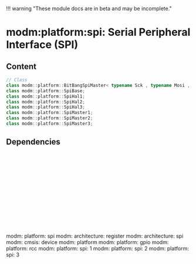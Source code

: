 !!! warning "These module docs are in beta and may be incomplete."

# modm:platform:spi: Serial Peripheral Interface (SPI)



## Content

```cpp
// Class
class modm::platform::BitBangSpiMaster< typename Sck , typename Mosi , typename Miso =GpioUnused >;
class modm::platform::SpiBase;
class modm::platform::SpiHal1;
class modm::platform::SpiHal2;
class modm::platform::SpiHal3;
class modm::platform::SpiMaster1;
class modm::platform::SpiMaster2;
class modm::platform::SpiMaster3;
```
## Dependencies

<?xml version="1.0" encoding="UTF-8" standalone="no"?>
<!DOCTYPE svg PUBLIC "-//W3C//DTD SVG 1.1//EN"
 "http://www.w3.org/Graphics/SVG/1.1/DTD/svg11.dtd">
<!-- Generated by graphviz version 2.40.1 (0)
 -->
<!-- Title: modm:platform:spi Pages: 1 -->
<svg width="629pt" height="254pt"
 viewBox="0.00 0.00 628.50 254.00" xmlns="http://www.w3.org/2000/svg" xmlns:xlink="http://www.w3.org/1999/xlink">
<g id="graph0" class="graph" transform="scale(1 1) rotate(0) translate(4 250)">
<title>modm:platform:spi</title>
<polygon fill="#ffffff" stroke="transparent" points="-4,4 -4,-250 624.5,-250 624.5,4 -4,4"/>
<!-- modm_platform_spi -->
<g id="node1" class="node">
<title>modm_platform_spi</title>
<polygon fill="#d3d3d3" stroke="#000000" stroke-width="2" points="375.5,-157 292.5,-157 292.5,-104 375.5,-104 375.5,-157"/>
<text text-anchor="middle" x="334" y="-141.8" font-family="Times,serif" font-size="14.00" fill="#000000">modm:</text>
<text text-anchor="middle" x="334" y="-126.8" font-family="Times,serif" font-size="14.00" fill="#000000">platform:</text>
<text text-anchor="middle" x="334" y="-111.8" font-family="Times,serif" font-size="14.00" fill="#000000">spi</text>
</g>
<!-- modm_architecture_register -->
<g id="node2" class="node">
<title>modm_architecture_register</title>
<g id="a_node2"><a xlink:href="../modm-architecture-register" xlink:title="modm:&#10;architecture:&#10;register">
<polygon fill="#d3d3d3" stroke="#000000" points="110,-246 0,-246 0,-193 110,-193 110,-246"/>
<text text-anchor="middle" x="55" y="-230.8" font-family="Times,serif" font-size="14.00" fill="#000000">modm:</text>
<text text-anchor="middle" x="55" y="-215.8" font-family="Times,serif" font-size="14.00" fill="#000000">architecture:</text>
<text text-anchor="middle" x="55" y="-200.8" font-family="Times,serif" font-size="14.00" fill="#000000">register</text>
</a>
</g>
</g>
<!-- modm_platform_spi&#45;&gt;modm_architecture_register -->
<g id="edge1" class="edge">
<title>modm_platform_spi&#45;&gt;modm_architecture_register</title>
<path fill="none" stroke="#000000" d="M292.3566,-141.1519C250.7746,-152.1095 184.9479,-170.3249 119.6388,-192.9098"/>
<polygon fill="#000000" stroke="#000000" points="118.2961,-189.6714 110.0097,-196.2734 120.6046,-196.2798 118.2961,-189.6714"/>
</g>
<!-- modm_architecture_spi -->
<g id="node3" class="node">
<title>modm_architecture_spi</title>
<g id="a_node3"><a xlink:href="../modm-architecture-spi" xlink:title="modm:&#10;architecture:&#10;spi">
<polygon fill="#d3d3d3" stroke="#000000" points="238,-246 128,-246 128,-193 238,-193 238,-246"/>
<text text-anchor="middle" x="183" y="-230.8" font-family="Times,serif" font-size="14.00" fill="#000000">modm:</text>
<text text-anchor="middle" x="183" y="-215.8" font-family="Times,serif" font-size="14.00" fill="#000000">architecture:</text>
<text text-anchor="middle" x="183" y="-200.8" font-family="Times,serif" font-size="14.00" fill="#000000">spi</text>
</a>
</g>
</g>
<!-- modm_platform_spi&#45;&gt;modm_architecture_spi -->
<g id="edge2" class="edge">
<title>modm_platform_spi&#45;&gt;modm_architecture_spi</title>
<path fill="none" stroke="#000000" d="M292.3389,-155.0552C275.1595,-165.1808 255.0328,-177.0436 236.7627,-187.812"/>
<polygon fill="#000000" stroke="#000000" points="234.8017,-184.9051 227.964,-192.9981 238.3561,-190.9356 234.8017,-184.9051"/>
</g>
<!-- modm_cmsis_device -->
<g id="node4" class="node">
<title>modm_cmsis_device</title>
<g id="a_node4"><a xlink:href="../modm-cmsis-device" xlink:title="modm:&#10;cmsis:&#10;device">
<polygon fill="#d3d3d3" stroke="#000000" points="321.5,-246 256.5,-246 256.5,-193 321.5,-193 321.5,-246"/>
<text text-anchor="middle" x="289" y="-230.8" font-family="Times,serif" font-size="14.00" fill="#000000">modm:</text>
<text text-anchor="middle" x="289" y="-215.8" font-family="Times,serif" font-size="14.00" fill="#000000">cmsis:</text>
<text text-anchor="middle" x="289" y="-200.8" font-family="Times,serif" font-size="14.00" fill="#000000">device</text>
</a>
</g>
</g>
<!-- modm_platform_spi&#45;&gt;modm_cmsis_device -->
<g id="edge3" class="edge">
<title>modm_platform_spi&#45;&gt;modm_cmsis_device</title>
<path fill="none" stroke="#000000" d="M320.4985,-157.2029C316.2714,-165.5633 311.5369,-174.927 307.0486,-183.8039"/>
<polygon fill="#000000" stroke="#000000" points="303.8808,-182.3125 302.492,-192.8159 310.1277,-185.4711 303.8808,-182.3125"/>
</g>
<!-- modm_platform -->
<g id="node5" class="node">
<title>modm_platform</title>
<g id="a_node5"><a xlink:href="../modm-platform" xlink:title="modm:&#10;platform">
<polygon fill="#d3d3d3" stroke="#000000" points="418,-238.5 340,-238.5 340,-200.5 418,-200.5 418,-238.5"/>
<text text-anchor="middle" x="379" y="-223.3" font-family="Times,serif" font-size="14.00" fill="#000000">modm:</text>
<text text-anchor="middle" x="379" y="-208.3" font-family="Times,serif" font-size="14.00" fill="#000000">platform</text>
</a>
</g>
</g>
<!-- modm_platform_spi&#45;&gt;modm_platform -->
<g id="edge4" class="edge">
<title>modm_platform_spi&#45;&gt;modm_platform</title>
<path fill="none" stroke="#000000" d="M347.5015,-157.2029C352.9478,-167.9746 359.2364,-180.4119 364.7555,-191.3275"/>
<polygon fill="#000000" stroke="#000000" points="361.7314,-193.1034 369.3671,-200.4482 367.9783,-189.9448 361.7314,-193.1034"/>
</g>
<!-- modm_platform_gpio -->
<g id="node6" class="node">
<title>modm_platform_gpio</title>
<g id="a_node6"><a xlink:href="../modm-platform-gpio" xlink:title="modm:&#10;platform:&#10;gpio">
<polygon fill="#d3d3d3" stroke="#000000" points="519.5,-246 436.5,-246 436.5,-193 519.5,-193 519.5,-246"/>
<text text-anchor="middle" x="478" y="-230.8" font-family="Times,serif" font-size="14.00" fill="#000000">modm:</text>
<text text-anchor="middle" x="478" y="-215.8" font-family="Times,serif" font-size="14.00" fill="#000000">platform:</text>
<text text-anchor="middle" x="478" y="-200.8" font-family="Times,serif" font-size="14.00" fill="#000000">gpio</text>
</a>
</g>
</g>
<!-- modm_platform_spi&#45;&gt;modm_platform_gpio -->
<g id="edge5" class="edge">
<title>modm_platform_spi&#45;&gt;modm_platform_gpio</title>
<path fill="none" stroke="#000000" d="M375.6508,-156.2425C391.9196,-166.2975 410.7188,-177.9165 427.7318,-188.4315"/>
<polygon fill="#000000" stroke="#000000" points="426.0963,-191.5351 436.4428,-193.8154 429.7765,-185.5806 426.0963,-191.5351"/>
</g>
<!-- modm_platform_rcc -->
<g id="node7" class="node">
<title>modm_platform_rcc</title>
<g id="a_node7"><a xlink:href="../modm-platform-rcc" xlink:title="modm:&#10;platform:&#10;rcc">
<polygon fill="#d3d3d3" stroke="#000000" points="620.5,-246 537.5,-246 537.5,-193 620.5,-193 620.5,-246"/>
<text text-anchor="middle" x="579" y="-230.8" font-family="Times,serif" font-size="14.00" fill="#000000">modm:</text>
<text text-anchor="middle" x="579" y="-215.8" font-family="Times,serif" font-size="14.00" fill="#000000">platform:</text>
<text text-anchor="middle" x="579" y="-200.8" font-family="Times,serif" font-size="14.00" fill="#000000">rcc</text>
</a>
</g>
</g>
<!-- modm_platform_spi&#45;&gt;modm_platform_rcc -->
<g id="edge6" class="edge">
<title>modm_platform_spi&#45;&gt;modm_platform_rcc</title>
<path fill="none" stroke="#000000" d="M375.8555,-141.5886C413.7654,-152.1437 471.1187,-169.3878 527.7938,-192.7276"/>
<polygon fill="#000000" stroke="#000000" points="526.6733,-196.0526 537.2494,-196.6821 529.3742,-189.5947 526.6733,-196.0526"/>
</g>
<!-- modm_platform_spi_1 -->
<g id="node8" class="node">
<title>modm_platform_spi_1</title>
<g id="a_node8"><a xlink:href="../modm-platform-spi-1" xlink:title="modm:&#10;platform:&#10;spi:&#10;1">
<polygon fill="#d3d3d3" stroke="#000000" points="274.5,-68 191.5,-68 191.5,0 274.5,0 274.5,-68"/>
<text text-anchor="middle" x="233" y="-52.8" font-family="Times,serif" font-size="14.00" fill="#000000">modm:</text>
<text text-anchor="middle" x="233" y="-37.8" font-family="Times,serif" font-size="14.00" fill="#000000">platform:</text>
<text text-anchor="middle" x="233" y="-22.8" font-family="Times,serif" font-size="14.00" fill="#000000">spi:</text>
<text text-anchor="middle" x="233" y="-7.8" font-family="Times,serif" font-size="14.00" fill="#000000">1</text>
</a>
</g>
</g>
<!-- modm_platform_spi_1&#45;&gt;modm_platform_spi -->
<g id="edge7" class="edge">
<title>modm_platform_spi_1&#45;&gt;modm_platform_spi</title>
<path fill="none" stroke="#000000" d="M268.6088,-68.0223C278.3845,-77.3624 288.9777,-87.4837 298.734,-96.8053"/>
<polygon fill="#000000" stroke="#000000" points="296.356,-99.3739 306.0042,-103.7515 301.1917,-94.3127 296.356,-99.3739"/>
</g>
<!-- modm_platform_spi_2 -->
<g id="node9" class="node">
<title>modm_platform_spi_2</title>
<g id="a_node9"><a xlink:href="../modm-platform-spi-2" xlink:title="modm:&#10;platform:&#10;spi:&#10;2">
<polygon fill="#d3d3d3" stroke="#000000" points="375.5,-68 292.5,-68 292.5,0 375.5,0 375.5,-68"/>
<text text-anchor="middle" x="334" y="-52.8" font-family="Times,serif" font-size="14.00" fill="#000000">modm:</text>
<text text-anchor="middle" x="334" y="-37.8" font-family="Times,serif" font-size="14.00" fill="#000000">platform:</text>
<text text-anchor="middle" x="334" y="-22.8" font-family="Times,serif" font-size="14.00" fill="#000000">spi:</text>
<text text-anchor="middle" x="334" y="-7.8" font-family="Times,serif" font-size="14.00" fill="#000000">2</text>
</a>
</g>
</g>
<!-- modm_platform_spi_2&#45;&gt;modm_platform_spi -->
<g id="edge8" class="edge">
<title>modm_platform_spi_2&#45;&gt;modm_platform_spi</title>
<path fill="none" stroke="#000000" d="M334,-68.0223C334,-76.2636 334,-85.113 334,-93.4847"/>
<polygon fill="#000000" stroke="#000000" points="330.5001,-93.7515 334,-103.7515 337.5001,-93.7516 330.5001,-93.7515"/>
</g>
<!-- modm_platform_spi_3 -->
<g id="node10" class="node">
<title>modm_platform_spi_3</title>
<g id="a_node10"><a xlink:href="../modm-platform-spi-3" xlink:title="modm:&#10;platform:&#10;spi:&#10;3">
<polygon fill="#d3d3d3" stroke="#000000" points="476.5,-68 393.5,-68 393.5,0 476.5,0 476.5,-68"/>
<text text-anchor="middle" x="435" y="-52.8" font-family="Times,serif" font-size="14.00" fill="#000000">modm:</text>
<text text-anchor="middle" x="435" y="-37.8" font-family="Times,serif" font-size="14.00" fill="#000000">platform:</text>
<text text-anchor="middle" x="435" y="-22.8" font-family="Times,serif" font-size="14.00" fill="#000000">spi:</text>
<text text-anchor="middle" x="435" y="-7.8" font-family="Times,serif" font-size="14.00" fill="#000000">3</text>
</a>
</g>
</g>
<!-- modm_platform_spi_3&#45;&gt;modm_platform_spi -->
<g id="edge9" class="edge">
<title>modm_platform_spi_3&#45;&gt;modm_platform_spi</title>
<path fill="none" stroke="#000000" d="M399.3912,-68.0223C389.6155,-77.3624 379.0223,-87.4837 369.266,-96.8053"/>
<polygon fill="#000000" stroke="#000000" points="366.8083,-94.3127 361.9958,-103.7515 371.644,-99.3739 366.8083,-94.3127"/>
</g>
</g>
</svg>

